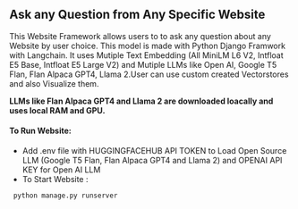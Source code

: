 ## Ask any Question from Any Specific Website
This  Website Framework allows users to to ask any question about any Website by user choice. This model is made with Python Django Framwork with Langchain. It uses Mutiple Text Embedding (All MiniLM L6 V2, Intfloat E5 Base, Intfloat E5 Large V2) and Mutiple LLMs like Open AI, Google T5 Flan, Flan Alpaca GPT4, Llama 2.User can use custom created Vectorstores and also Visualize them. 

**LLMs like Flan Alpaca GPT4 and Llama 2 are downloaded loacally and uses local RAM and GPU.**


#### To Run Website:

- Add .env file with HUGGINGFACEHUB API TOKEN to Load Open Source LLM (Google T5 Flan, Flan Alpaca GPT4 and Llama 2) and OPENAI API KEY for Open AI LLM
- To Start Website :
```
 python manage.py runserver
```

